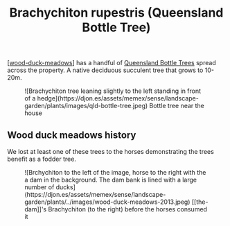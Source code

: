 ﻿---
backlinks:
- title: Bush regeneration (Wood duck meadows)
  url: /memex/sense/landscape-garden/regeneration.html
- title: Dry Rainforest
  url: /memex/sense/landscape-garden/dry-rainforest.html
- title: Wood duck meadows
  url: /memex/sense/landscape-garden/wood-duck-meadows.html
- title: Plants
  url: /memex/sense/landscape-garden/plants/plants.html
tags:
- plant
- wood-duck-meadows
- native
- tree
title: Brachychiton rupestris (Queensland Bottle Tree)
type: single-plant
---
[[wood-duck-meadows]] has a handful of [Queensland Bottle Trees](https://en.wikipedia.org/wiki/Brachychiton_rupestris) spread across the property. A native deciduous succulent tree that grows to 10-20m.

<figure markdown>
![Brachychiton tree leaning slightly to the left standing in front of a hedge](https://djon.es/assets/memex/sense/landscape-garden/plants/images/qld-bottle-tree.jpeg)
<caption>Bottle tree near the house</caption>
</figure>

## Wood duck meadows history

We lost at least one of these trees to the horses demonstrating the trees benefit as a fodder tree.

<figure markdown>
![Brchychiton to the left of the image, horse to the right with the a dam in the background. The dam bank is lined with a large number of ducks](https://djon.es/assets/memex/sense/landscape-garden/plants/../images/wood-duck-meadows-2013.jpeg)
<caption>[[the-dam]]'s Brachychiton (to the right) before the horses consumed it</caption>
</figure>


[//begin]: # "Autogenerated link references for markdown compatibility"
[wood-duck-meadows]: ../wood-duck-meadows "Wood duck meadows"
[//end]: # "Autogenerated link references"